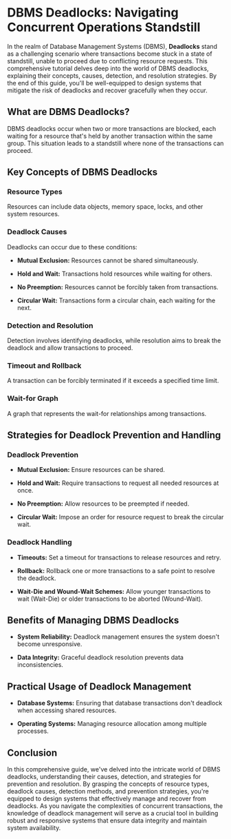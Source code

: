 # DBMS Deadlocks: Navigating Concurrent Operations Standstill

In the realm of Database Management Systems (DBMS), **Deadlocks** stand as a challenging scenario where transactions become stuck in a state of standstill, unable to proceed due to conflicting resource requests. This comprehensive tutorial delves deep into the world of DBMS deadlocks, explaining their concepts, causes, detection, and resolution strategies. By the end of this guide, you'll be well-equipped to design systems that mitigate the risk of deadlocks and recover gracefully when they occur.

## What are DBMS Deadlocks?

DBMS deadlocks occur when two or more transactions are blocked, each waiting for a resource that's held by another transaction within the same group. This situation leads to a standstill where none of the transactions can proceed.

## Key Concepts of DBMS Deadlocks

### Resource Types

Resources can include data objects, memory space, locks, and other system resources.

### Deadlock Causes

Deadlocks can occur due to these conditions:

- **Mutual Exclusion:** Resources cannot be shared simultaneously.

- **Hold and Wait:** Transactions hold resources while waiting for others.

- **No Preemption:** Resources cannot be forcibly taken from transactions.

- **Circular Wait:** Transactions form a circular chain, each waiting for the next.

### Detection and Resolution

Detection involves identifying deadlocks, while resolution aims to break the deadlock and allow transactions to proceed.

### Timeout and Rollback

A transaction can be forcibly terminated if it exceeds a specified time limit.

### Wait-for Graph

A graph that represents the wait-for relationships among transactions.

## Strategies for Deadlock Prevention and Handling

### Deadlock Prevention

- **Mutual Exclusion:** Ensure resources can be shared.

- **Hold and Wait:** Require transactions to request all needed resources at once.

- **No Preemption:** Allow resources to be preempted if needed.

- **Circular Wait:** Impose an order for resource request to break the circular wait.

### Deadlock Handling

- **Timeouts:** Set a timeout for transactions to release resources and retry.

- **Rollback:** Rollback one or more transactions to a safe point to resolve the deadlock.

- **Wait-Die and Wound-Wait Schemes:** Allow younger transactions to wait (Wait-Die) or older transactions to be aborted (Wound-Wait).

## Benefits of Managing DBMS Deadlocks

- **System Reliability:** Deadlock management ensures the system doesn't become unresponsive.

- **Data Integrity:** Graceful deadlock resolution prevents data inconsistencies.

## Practical Usage of Deadlock Management

- **Database Systems:** Ensuring that database transactions don't deadlock when accessing shared resources.

- **Operating Systems:** Managing resource allocation among multiple processes.

## Conclusion

In this comprehensive guide, we've delved into the intricate world of DBMS deadlocks, understanding their causes, detection, and strategies for prevention and resolution. By grasping the concepts of resource types, deadlock causes, detection methods, and prevention strategies, you're equipped to design systems that effectively manage and recover from deadlocks. As you navigate the complexities of concurrent transactions, the knowledge of deadlock management will serve as a crucial tool in building robust and responsive systems that ensure data integrity and maintain system availability.